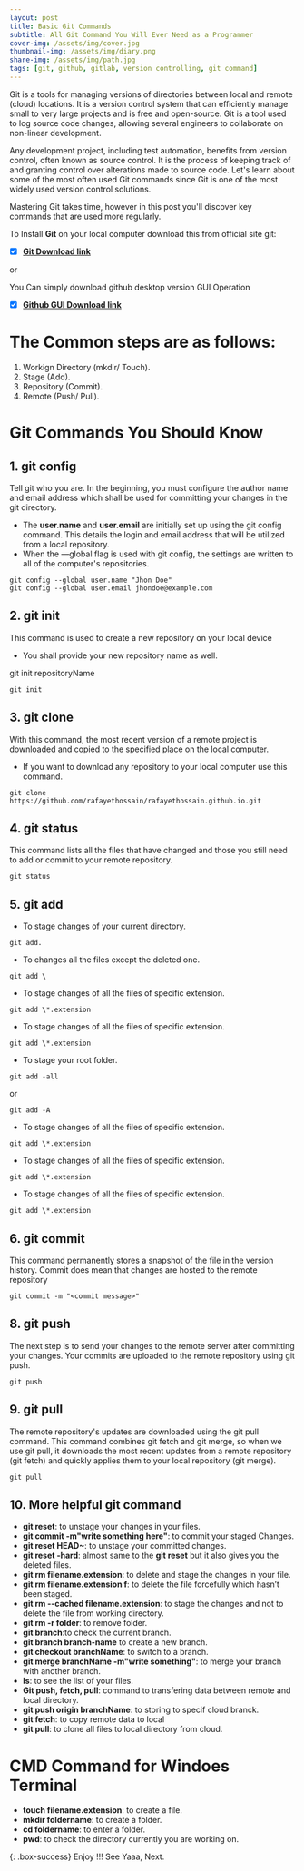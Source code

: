 ```yaml
---
layout: post
title: Basic Git Commands
subtitle: All Git Command You Will Ever Need as a Programmer
cover-img: /assets/img/cover.jpg
thumbnail-img: /assets/img/diary.png
share-img: /assets/img/path.jpg
tags: [git, github, gitlab, version controlling, git command]
---
```


Git is a tools for managing versions of directories between local and remote (cloud) locations. It is a version control system that can efficiently manage small to very large projects and is free and open-source. Git is a tool used to log source code changes, allowing several engineers to collaborate on non-linear development.


Any development project, including test automation, benefits from version control, often known as source control. It is the process of keeping track of and granting control over alterations made to source code. Let's learn about some of the most often used Git commands since Git is one of the most widely used version control solutions.

Mastering Git takes time, however in this post you'll discover key commands that are used more regularly.


To Install **Git** on your local computer download this from official site git:

- [x]  [**Git Download link**](https://git-scm.com/downloads)


or 

You Can simply download github desktop version GUI Operation 

- [x]  [**Github GUI Download link**](https://desktop.github.com/)


# The Common steps are as follows:
1. Workign Directory (mkdir/ Touch). 
2. Stage (Add).
3. Repository (Commit).
4. Remote (Push/ Pull).





# Git Commands You Should Know

 <h2> 1. git config</h2>

Tell git who you are. In the beginning, you must configure the author name and email address which shall be used for committing your changes in the git directory.

- The **user.name** and **user.email** are initially set up using the git config command. This details the login and email address that will be utilized from a local repository.
- When the —global flag is used with git config, the settings are written to all of the computer's repositories.

```
git config --global user.name "Jhon Doe"
git config --global user.email jhondoe@example.com
 ```


 <h2> 2. git init</h2>

This command is used to create a new repository on your local device
- You shall provide your new repository name as well. 

git init repositoryName


```
git init
 ```


 <h2> 3. git clone</h2>

With this command, the most recent version of a remote project is downloaded and copied to the specified place on the local computer. 
- If you want to download any repository to your local computer use this command.
 


```
git clone https://github.com/rafayethossain/rafayethossain.github.io.git
 ```

<h2>4. git status</h2>

This command lists all the files that have changed and those you still need to add or commit to your remote repository. 



```
git status
 ```

<h2>5. git add</h2>

- To stage changes of your current directory.
```
git add.
 ```
- To changes all the files except the deleted one.

```
git add \
```
- To stage changes of all the files of specific extension.

```
git add \*.extension

```

- To stage changes of all the files of specific extension.

```
git add \*.extension

```
- To stage your root folder.

```
git add -all 

```
or
```
git add -A 

```

- To stage changes of all the files of specific extension.

```
git add \*.extension

```
- To stage changes of all the files of specific extension.

```
git add \*.extension

```
- To stage changes of all the files of specific extension.

```
git add \*.extension

```


 

<h2>6. git commit</h2>

This command permanently stores a snapshot of the file in the version history. Commit does mean that changes are hosted to the remote repository

```
git commit -m "<commit message>"
 ```
 

<h2>8. git push</h2>

The next step is to send your changes to the remote server after committing your changes. Your commits are uploaded to the remote repository using git push.



```
git push
 ```


<h2>9. git pull</h2>

The remote repository's updates are downloaded using the git pull command. This command combines git fetch and git merge, so when we use git pull, it downloads the most recent updates from a remote repository (git fetch) and quickly applies them to your local repository (git merge).



```
git pull
 ```


<h2>10. More helpful git command</h2>


- **git reset**: to unstage your changes in your files.
- **git commit -m"write something here"**: to commit your staged Changes.
- **git reset HEAD~**: to unstage your committed changes.
- **git reset -hard**: almost same to the **git reset** but it also gives you the deleted files.
- **git rm filename.extension**: to delete and stage the changes in your file.
- **git rm filename.extension f**: to delete the file forcefully which hasn’t been staged.
- **git rm --cached filename.extension**: to stage the changes and not to delete the file from working directory.  
- **git rm -r folder**: to remove folder.
- **git branch**:to check the current branch.
- **git branch branch-name** to create a new branch.
- **git checkout branchName**: to switch to a branch.
- **git merge branchName -m"write something"**: to merge your branch with another branch.
- **ls**: to see the list of your files.
- **Git push, fetch, pull**: command to transfering data between remote and local directory.  
- **git push origin branchName**: to storing to specif cloud branck.
- **git fetch**: to copy remote data to local
- **git pull**: to clone all files to local directory from cloud. 



# CMD Command for Windoes Terminal 
- **touch filename.extension**: to create a file.
- **mkdir foldername**: to create a folder.
- **cd foldername**: to enter a folder.
- **pwd**: to check the directory currently you are working on.

{: .box-success}
Enjoy !!! 
See Yaaa, Next.
